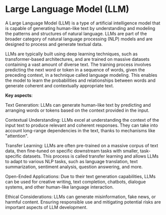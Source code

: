 # Large Language Model (LLM)

A Large Language Model (LLM) is a type of artificial intelligence model that is capable of generating human-like text by understanding and modeling the patterns and structures of natural language. LLMs are part of the broader category of natural language processing (NLP) models and are designed to process and generate textual data.

LLMs are typically built using deep learning techniques, such as transformer-based architectures, and are trained on massive datasets containing a vast amount of diverse text. The training process involves predicting the next word or token in a sequence of words, given the preceding context, in a technique called language modeling. This enables the model to learn the probabilities and relationships between words and generate coherent and contextually appropriate text.

**Key aspects**:

Text Generation: LLMs can generate human-like text by predicting and arranging words or tokens based on the context provided in the input.

Contextual Understanding: LLMs excel at understanding the context of the input text to produce relevant and coherent responses. They can take into account long-range dependencies in the text, thanks to mechanisms like "attention".

Transfer Learning: LLMs are often pre-trained on a massive corpus of text data, then fine-tuned on specific downstream tasks with smaller, task-specific datasets. This process is called transfer learning and allows LLMs to adapt to various NLP tasks, such as language translation, text summarization, sentiment analysis, question answering, and more.

Open-Ended Applications: Due to their text generation capabilities, LLMs can be used for creative writing, text completion, chatbots, dialogue systems, and other human-like language interaction.

Ethical Considerations: LLMs can generate misinformation, fake news, or harmful content. Ensuring responsible use and mitigating potential risks are important aspects of LLM development.
